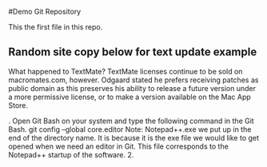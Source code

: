 #Demo Git Repository

This the first file in this repo.


## Random site copy below for text update example
What happened to TextMate?
TextMate licenses continue to be sold on macromates.com, however. 
Odgaard stated he prefers receiving patches as public domain as this preserves his ability to release a future version under a more permissive license, or to make a version available on the Mac App Store.


. Open Git Bash on your system and type the following command in the Git Bash. git config –global core.editor <directory address> Note: Notepad++.exe we put up in the end of the directory name. It is because it is the exe file we would like to get opened when we need an editor in Git. This file corresponds to the Notepad++ startup of the software. 2.